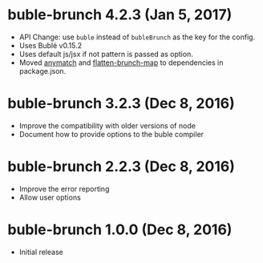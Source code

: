 # buble-brunch 4.2.3 (Jan 5, 2017)
* API Change: use `buble` instead of `bubleBrunch` as the key for the config.
* Uses Bublé v0.15.2
* Uses default js/jsx if not pattern is passed as option.
* Moved [anymatch](https://npmjs.org/package/anymatch) and [flatten-brunch-map](https://npmjs.org/package/flatten-brunch-map) to dependencies in package.json.

# buble-brunch 3.2.3 (Dec 8, 2016)
* Improve the compatibility with older versions of node
* Document how to provide options to the buble compiler

# buble-brunch 2.2.3 (Dec 8, 2016)
* Improve the error reporting
* Allow user options

# buble-brunch 1.0.0 (Dec 8, 2016)
* Initial release
